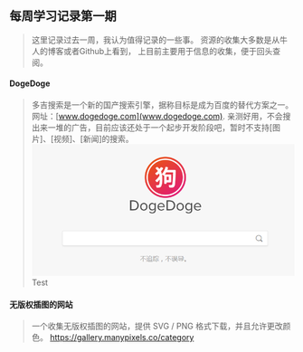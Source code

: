 ## 每周学习记录第一期
> 这里记录过去一周，我认为值得记录的一些事。
> 资源的收集大多数是从牛人的博客或者Github上看到， 上目前主要用于信息的收集，便于回头查阅。

#### DogeDoge
> 多吉搜索是一个新的国产搜索引擎，据称目标是成为百度的替代方案之一。网址：[www.dogedoge.com](www.dogedoge.com).
> 亲测好用，不会搜出来一堆的广告，目前应该还处于一个起步开发阶段吧，暂时不支持[图片]、[视频]、[新闻]的搜索。
> ![doge](https://github.com/liugezhou/liugezhouImage/blob/master/Diary/0621/doge.png)
> Test

#### 无版权插图的网站
> 一个收集无版权插图的网站，提供 SVG / PNG 格式下载，并且允许更改颜色。
https://gallery.manypixels.co/category

